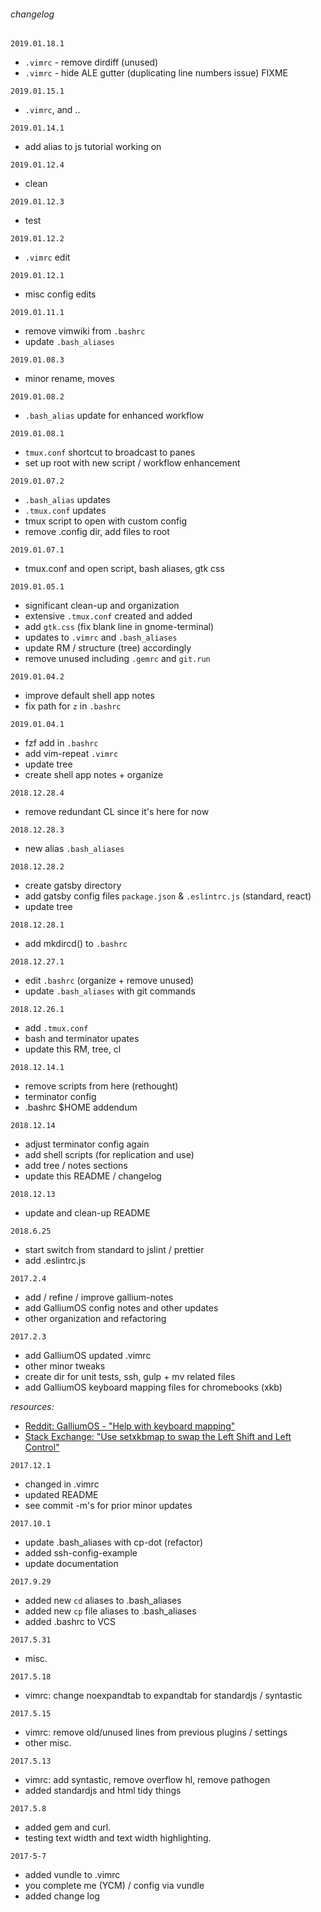 ###### changelog
`2019.01.18.1`
  - `.vimrc` - remove dirdiff (unused)
  - `.vimrc` - hide ALE gutter (duplicating line numbers issue) FIXME 


`2019.01.15.1`
  - `.vimrc`, and ..


`2019.01.14.1`
  - add alias to js tutorial working on


`2019.01.12.4`
  - clean


`2019.01.12.3`
  - test


`2019.01.12.2`
  - `.vimrc` edit


`2019.01.12.1`
  - misc config edits 


`2019.01.11.1`
  - remove vimwiki from `.bashrc`
  - update `.bash_aliases`


`2019.01.08.3`
  - minor rename, moves


`2019.01.08.2`
  - `.bash_alias` update for enhanced workflow


`2019.01.08.1`
  - `tmux.conf` shortcut to broadcast to panes
  - set up root with new script / workflow enhancement


`2019.01.07.2`
  - `.bash_alias` updates
  - `.tmux.conf` updates
  - tmux script to open with custom config 
  - remove .config dir, add files to root


`2019.01.07.1`
  - tmux.conf and open script, bash aliases, gtk css


`2019.01.05.1`
  - significant clean-up and organization
  - extensive `.tmux.conf` created and added 
  - add `gtk.css` (fix blank line in gnome-terminal)
  - updates to `.vimrc` and `.bash_aliases`
  - update RM / structure (tree) accordingly
  - remove unused including `.gemrc` and `git.run`


`2019.01.04.2`
  - improve default shell app notes
  - fix path for `z` in `.bashrc`


`2019.01.04.1`
  - fzf add in `.bashrc`
  - add vim-repeat `.vimrc`
  - update tree
  - create shell app notes + organize


`2018.12.28.4`
  - remove redundant CL since it's here for now


`2018.12.28.3`
  - new alias `.bash_aliases`


`2018.12.28.2`
  - create gatsby directory
  - add gatsby config files `package.json` & `.eslintrc.js` (standard, react)
  - update tree


`2018.12.28.1`
  - add mkdircd() to `.bashrc`


`2018.12.27.1`
  - edit `.bashrc` (organize + remove unused)
  - update `.bash_aliases` with git commands


`2018.12.26.1`
  - add `.tmux.conf`
  - bash and terminator upates 
  - update this RM, tree, cl


`2018.12.14.1`
  - remove scripts from here (rethought)
  - terminator config
  - .bashrc $HOME addendum


`2018.12.14`
  - adjust terminator config again
  - add shell scripts (for replication and use)
  - add tree / notes sections
  - update this README / changelog

`2018.12.13`
- update and clean-up README

`2018.6.25`
- start switch from standard to jslint / prettier
- add .eslintrc.js

`2017.2.4`
- add / refine / improve gallium-notes
- add GalliumOS config notes and other updates
- other organization and refactoring

`2017.2.3`
- add GalliumOS updated .vimrc
- other minor tweaks
- create dir for unit tests, ssh, gulp + mv related files
- add GalliumOS keyboard mapping files for chromebooks (xkb)

*resources:*

- [Reddit: GalliumOS - "Help with keyboard mapping"](https://www.reddit.com/r/GalliumOS/comments/7fj1wl/help_with_keyboard_mapping/)
- [Stack Exchange: "Use setxkbmap to swap the Left Shift and Left Control"](https://unix.stackexchange.com/questions/65507/use-setxkbmap-to-swap-the-left-shift-and-left-control/65600)

`2017.12.1`
- changed <leader> in .vimrc
- updated README
- see commit -m's for prior minor updates

`2017.10.1`
- update .bash_aliases with cp-dot (refactor)
- added ssh-config-example
- update documentation

`2017.9.29`
- added new `cd` aliases to .bash_aliases
- added new `cp` file aliases to .bash_aliases
- added .bashrc to VCS

`2017.5.31`
- misc. 

`2017.5.18`
- vimrc: change noexpandtab to expandtab for standardjs / syntastic 

`2017.5.15`
- vimrc: remove old/unused lines from previous plugins / settings
- other misc.

`2017.5.13`
- vimrc: add syntastic, remove overflow hl, remove pathogen
- added standardjs and html tidy things

`2017.5.8`
- added gem and curl.
- testing text width and text width highlighting.

`2017-5-7`
- added vundle to .vimrc
- you complete me (YCM) / config via vundle
- added change log
